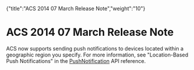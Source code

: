 {"title":"ACS 2014 07 March Release Note","weight":"10"} 

# ACS 2014 07 March Release Note

ACS now supports sending push notifications to devices located within a geographic region you specify. For more information, see "Location-Based Push Notifications" in the [PushNotification](/arrowdb/latest/#!/api/PushNotifications) API reference.